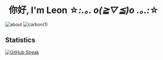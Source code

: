 # <div align="center">你好, I'm Leon ☆*:.｡. o(≧▽≦)o .｡.:*☆</div>

![about](https://github.com/truongmleon/truongmleon/assets/73002754/c14ce53b-28e7-4620-a307-fa11aa6616ed)
![carbon(1)](https://github.com/truongmleon/truongmleon/assets/73002754/ae167ff1-4938-4025-b5e3-c7a459bf8d84)

## Statistics

[![GitHub Streak](https://streak-stats.demolab.com?user=truongmleon&theme=buefy&hide_border=true)](https://git.io/streak-stats)
